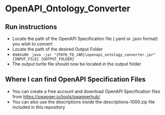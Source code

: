 # OpenAPI_Ontology_Converter

## Run instructions
- Locate the path of the OpenAPI Specification file (.yaml or .json format) you wish to convert
- Locate the path of the desired Output Folder
- execute ``` java -jar "{PATH_TO_JAR}\openapi_ontology_converter.jar" {INPUT_FILE} {OUTPUT_FOLDER}```
- The output turtle file should now be located in the output folder

## Where I can find OpenAPI Specification Files
- You can create a free account and download OpenAPI Specification files from https://swagger.io/tools/swaggerhub/ 
- You can also use the descriptions inside the descriptions-1000.zip file included in this repository